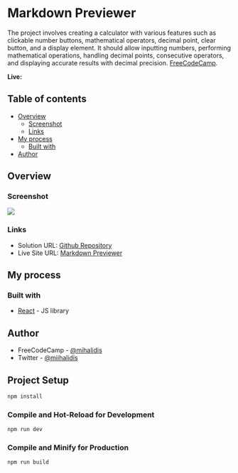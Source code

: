 # Markdown Previewer
The project involves creating a calculator with various features such as clickable number buttons, mathematical operators, decimal point, clear button, and a display element. It should allow inputting numbers, performing mathematical operations, handling decimal points, consecutive operators, and displaying accurate results with decimal precision.
[FreeCodeCamp](https://www.freecodecamp.org/learn/front-end-development-libraries/front-end-development-libraries-projects/build-a-javascript-calculator).

**Live:** 

## Table of contents

- [Overview](#overview)
  - [Screenshot](#screenshot)
  - [Links](#links)
- [My process](#my-process)
  - [Built with](#built-with)
- [Author](#author)

## Overview

### Screenshot

![](https://www.linkpicture.com/q/Ekran-goruntusu-2023-06-08-222906.png)

### Links

- Solution URL: [Github Repository](https://github.com/mihalidis/Calculator)
- Live Site URL: [Markdown Previewer]()

## My process

### Built with

- [React](https://react.dev/) - JS library

## Author

- FreeCodeCamp - [@mihalidis](https://www.freecodecamp.org/mihalidis)
- Twitter - [@miihalidis](https://twitter.com/Miihalidis)

## Project Setup

```sh
npm install
```

### Compile and Hot-Reload for Development

```sh
npm run dev
```

### Compile and Minify for Production

```sh
npm run build
```